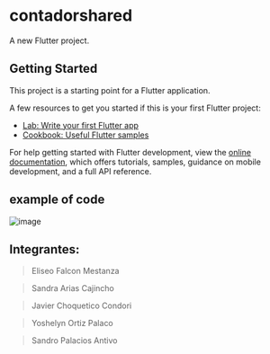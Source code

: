 # contadorshared

A new Flutter project.

## Getting Started

This project is a starting point for a Flutter application.

A few resources to get you started if this is your first Flutter project:

- [Lab: Write your first Flutter app](https://docs.flutter.dev/get-started/codelab)
- [Cookbook: Useful Flutter samples](https://docs.flutter.dev/cookbook)

For help getting started with Flutter development, view the
[online documentation](https://docs.flutter.dev/), which offers tutorials,
samples, guidance on mobile development, and a full API reference.
 
 ## example of code 
 
 ![image](https://user-images.githubusercontent.com/59000093/210439153-445118ca-971f-4f81-9b84-612b984aa36f.png)

## Integrantes:

> Eliseo Falcon Mestanza

> Sandra Arias Cajincho

> Javier Choquetico Condori

> Yoshelyn Ortiz Palaco

> Sandro Palacios Antivo
